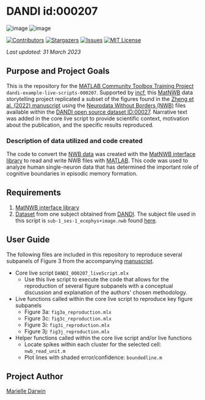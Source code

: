 # **DANDI id:000207**

![image](https://user-images.githubusercontent.com/78009407/218124172-992e3e60-aa1b-49f3-91a1-1fb4bdf6c318.png) ![image](https://user-images.githubusercontent.com/78009407/218131802-3fb672cf-27a2-4bc7-8b3b-711e40e958c3.png) 

[![Contributors][contributors-shield]][contributors-url]
[![Stargazers][stars-shield]][stars-url]
[![Issues][issues-shield]][issues-url]
[![MIT License][license-shield]][license-url]

*Last updated: 31 March 2023*

## Purpose and Project Goals
This is the repository for the [MATLAB Community Toolbox Training Project](https://www.incf.org/matlab-community-toolbox-training-projects) `dandi-example-live-scripts-000207`. Supported by [incf](https://www.incf.org/), this [MatNWB](https://github.com/NeurodataWithoutBorders/matnwb) data storytelling project replicated a subset of the figures found in the [Zheng et al. (2022) manuscript](https://www.nature.com/articles/s41593-022-01020-w) using the [Neurodata Without Borders (NWB)](https://www.nwb.org/) files available within the [DANDI open source dataset ID:00027](https://dandiarchive.org/dandiset/000207?search=00207&pos=1). Narrative text was added in the core live script to provide scientific context, motivation about the publication, and the specific results reproduced.

### Description of data utilized and code created 
The code to convert the [NWB data](https://dandiarchive.org/dandiset/000207?search=00207&pos=1) was created with the [MatNWB interface library](https://github.com/NeurodataWithoutBorders/matnwb) to read and write NWB files with [MATLAB](https://www.mathworks.com/products/matlab.html). This code was used to analyze human single-neuron data that has determined the important role of cognitive boundaries in episodic memory formation. 

## Requirements
1. [MatNWB interface library](https://github.com/NeurodataWithoutBorders/matnwb)
2. [Dataset](https://dandiarchive.org/dandiset/000207/0.220721.1915/files?location=) from one subject obtained from [DANDI](https://dandiarchive.org/). The subject file used in this script is `sub-1_ses-1_ecephys+image.nwb` found [here](https://dandiarchive.org/dandiset/000207/0.220721.1915/files?location=sub-1). 

## User Guide
The following files are included in this repository to reproduce several subpanels of Figure 3 from the accompanying [manuscript](https://www.nature.com/articles/s41593-022-01020-w). 
- Core live script `DANDI_000207_liveScript.mlx`
  - Use this live script to execute the code that allows for the reproduction of several figure subpanels with a conceptual discussion and explanation of the authors' chosen methodology.
- Live functions called within the core live script to reproduce key figure subpanels
  -  Figure 3a: `fig3a_reproduction.mlx`
  -  Figure 3c: `fig3c_reproduction.mlx`
  -  Figure 3i: `fig3i_reproduction.mlx`
  -  Figure 3j: `fig3j_reproduction.mlx`
- Helper functions called within the core live script and/or live functions
  - Locate spikes within each cluster for the selected cell: `nwb_read_unit.m` 
  - Plot lines with shaded error/confidence: `boundedline.m` 

## Project Author
[Marielle Darwin](https://github.com/mldarwin) 

[contributors-shield]: https://img.shields.io/github/contributors/mldarwin/dandi-example-live-scripts-000207.svg?style=flat-square
[contributors-url]: https://github.com/mldarwin/dandi-example-live-scripts-000207/graphs/contributors
[stars-shield]: https://img.shields.io/github/stars/mldarwin/dandi-example-live-scripts-000207.svg?style=flat-square
[stars-url]: https://github.com/mldarwin/dandi-example-live-scripts-000207/stargazers
[issues-shield]: https://img.shields.io/github/issues/mldarwin/dandi-example-live-scripts-000207.svg?style=flat-square
[issues-url]: https://github.com/mldarwin/dandi-example-live-scripts-000207/issues
[license-shield]: https://img.shields.io/github/license/mldarwin/dandi-example-live-scripts-000207.svg?style=flat-square
[license-url]: https://github.com/mldarwin/dandi-example-live-scripts-000207/blob/main/LICENSE
